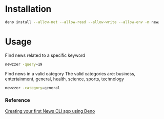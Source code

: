 # Installation

```bash
deno install --allow-net --allow-read --allow-write --allow-env -n newzzer https://github.com/love715049/Newzzer-deno-cli/raw/master/mod.ts
```

# Usage

Find news related to a specific keyword

```bash
newzzer -query=19
```

Find news in a valid category
The valid categories are: business, entertainment, general, health, science, sports, technology

```bash
newzzer -category=general
```


### Reference 

[Creating your first News CLI app using Deno](https://medium.com/javascript-in-plain-english/creating-your-first-news-cli-app-using-deno-e1470398c627)